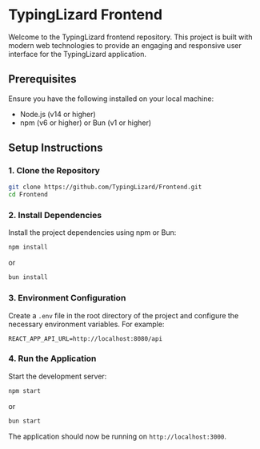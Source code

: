 # TypingLizard Frontend

Welcome to the TypingLizard frontend repository. This project is built with modern web technologies to provide an engaging and responsive user interface for the TypingLizard application.

## Prerequisites

Ensure you have the following installed on your local machine:
- Node.js (v14 or higher)
- npm (v6 or higher) or Bun (v1 or higher)

## Setup Instructions

### 1. Clone the Repository

```sh
git clone https://github.com/TypingLizard/Frontend.git
cd Frontend
```

### 2. Install Dependencies

Install the project dependencies using npm or Bun:

```sh
npm install
```
or
```sh
bun install
```

### 3. Environment Configuration

Create a `.env` file in the root directory of the project and configure the necessary environment variables. For example:

```
REACT_APP_API_URL=http://localhost:8080/api
```

### 4. Run the Application

Start the development server:

```sh
npm start
```
or
```sh
bun start
```

The application should now be running on `http://localhost:3000`.
